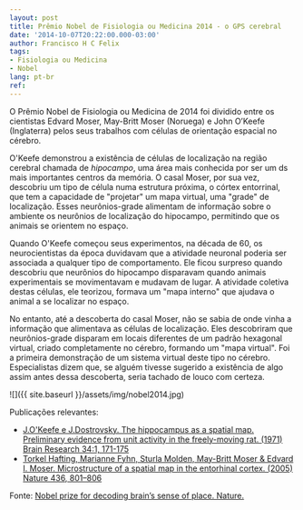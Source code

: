 ```yaml
---
layout: post
title: Prêmio Nobel de Fisiologia ou Medicina 2014 - o GPS cerebral
date: '2014-10-07T20:22:00.000-03:00'
author: Francisco H C Felix
tags:
- Fisiologia ou Medicina
- Nobel
lang: pt-br
ref:
---
```


O Prêmio Nobel de Fisiologia ou Medicina de 2014
  foi dividido entre os cientistas Edvard Moser, May-Britt Moser (Noruega) e John O’Keefe (Inglaterra) pelos seus trabalhos com células de orientação espacial no cérebro.
  <!--more-->

O'Keefe demonstrou a existência de células de localização na região cerebral chamada de _hipocampo_, uma área mais conhecida por ser um ds mais importantes centros da memória. O casal Moser, por sua vez, descobriu um tipo de célula numa estrutura próxima, o córtex entorrinal, que tem a capacidade de "projetar" um mapa virtual, uma "grade" de localização. Esses neurônios-grade alimentam de informação sobre o ambiente os neurônios de localização do hipocampo, permitindo que os animais se orientem no espaço.

Quando O'Keefe começou seus experimentos, na década de 60, os neurocientistas da época duvidavam que a atividade neuronal poderia ser associada a qualquer tipo de comportamento. Ele ficou surpreso quando descobriu que neurônios do hipocampo disparavam quando animais experimentais se movimentavam e mudavam de lugar. A atividade coletiva destas células, ele teorizou, formava um "mapa interno" que ajudava o animal a se localizar no espaço.

No entanto, até a descoberta do casal Moser, não se sabia de onde vinha a informação que alimentava as células de localização. Eles descobriram que neurônios-grade disparam em locais diferentes de um padrão hexagonal virtual, criado completamente no cérebro, formando um "mapa virtual". Foi a primeira demonstração de um sistema virtual deste tipo no cérebro. Especialistas dizem que, se alguém tivesse sugerido a existência de algo assim antes dessa descoberta, seria tachado de louco com certeza.

![]({{ site.baseurl }}/assets/img/nobel2014.jpg)

Publicações relevantes:
- [J.O'Keefe e J.Dostrovsky. The hippocampus as a spatial map. Preliminary evidence from unit activity in the freely-moving rat. (1971) Brain Research 34:1, 171-175](https://www.sciencedirect.com/science/article/pii/0006899371903581?via%3Dihub)
- [Torkel Hafting, Marianne Fyhn, Sturla Molden, May-Britt Moser & Edvard I. Moser. Microstructure of a spatial map in the entorhinal cortex. (2005) Nature 436, 801–806](https://www.nature.com/articles/nature03721)

Fonte: [Nobel prize for decoding brain’s sense of place. Nature.](https://www.nature.com/news/nobel-prize-for-decoding-brain-s-sense-of-place-1.16093)
